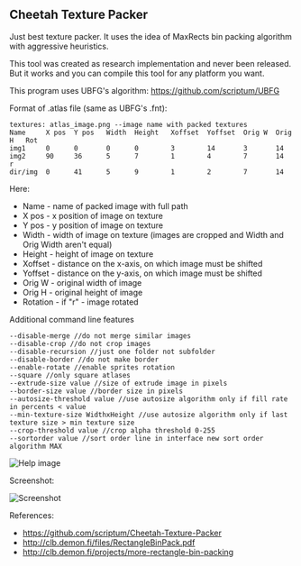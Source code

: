 Cheetah Texture Packer
------------------------------

Just best texture packer. It uses the idea of MaxRects bin packing algorithm with aggressive heuristics.

This tool was created as research implementation and never been released. But it works and you can compile this tool for any platform you want.

This program uses UBFG's algorithm: https://github.com/scriptum/UBFG

Format of .atlas file (same as UBFG's .fnt):

	textures: atlas_image.png --image name with packed textures
	Name     X pos  Y pos   Width  Height   Xoffset  Yoffset  Orig W  Orig H   Rot
	img1     0      0       0      0        3        14       3       14
	img2     90     36      5      7        1        4        7       14       r
	dir/img  0      41      5      9        1        2        7       14


Here:

* Name - name of packed image with full path
* X pos - x position of image on texture
* Y pos - y position of image on texture
* Width - width of image on texture (images are cropped and Width and Orig Width aren't equal)
* Height - height of image on texture
* Xoffset - distance on the x-axis, on which image must be shifted
* Yoffset - distance on the y-axis, on which image must be shifted
* Orig W - original width of image
* Orig H - original height of image
* Rotation - if "r" - image rotated

Additional command line features

```
--disable-merge //do not merge similar images
--disable-crop //do not crop images
--disable-recursion //just one folder not subfolder
--disable-border //do not make border
--enable-rotate //enable sprites rotation
--square //only square atlases
--extrude-size value //size of extrude image in pixels
--border-size value //border size in pixels
--autosize-threshold value //use autosize algorithm only if fill rate in percents < value
--min-texture-size WidthxHeight //use autosize algorithm only if last texture size > min texture size
--crop-threshold value //crop alpha threshold 0-255
--sortorder value //sort order line in interface new sort order algorithm MAX
```

![Help image](https://github.com/scriptum/UBFG/raw/master/readme.png)

Screenshot:

![Screenshot](https://github.com/pdJeeves/Cheetah-Texture-Packer/raw/master/screen.png)

References:

* https://github.com/scriptum/Cheetah-Texture-Packer
* http://clb.demon.fi/files/RectangleBinPack.pdf
* http://clb.demon.fi/projects/more-rectangle-bin-packing
